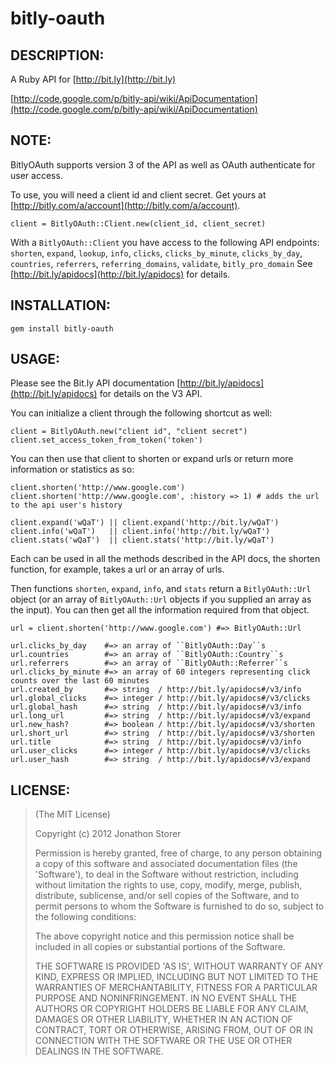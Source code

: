 # bitly-oauth

## DESCRIPTION:

A Ruby API for [http://bit.ly](http://bit.ly)

[http://code.google.com/p/bitly-api/wiki/ApiDocumentation](http://code.google.com/p/bitly-api/wiki/ApiDocumentation)

## NOTE:

BitlyOAuth supports version 3 of the API as well as OAuth authenticate for user access.

To use, you will need a client id and client secret. Get yours at [http://bitly.com/a/account](http://bitly.com/a/account).

    client = BitlyOAuth::Client.new(client_id, client_secret)

With a ``BitlyOAuth::Client`` you have access to the following API endpoints:
``shorten``, ``expand``, ``lookup``, ``info``, ``clicks``, ``clicks_by_minute``,
``clicks_by_day``, ``countries``, ``referrers``, ``referring_domains``,
``validate``, ``bitly_pro_domain``  See [http://bit.ly/apidocs](http://bit.ly/apidocs) for details.

## INSTALLATION:

    gem install bitly-oauth

## USAGE:

Please see the Bit.ly API documentation [http://bit.ly/apidocs](http://bit.ly/apidocs) for details on the V3 API.

You can initialize a client through the following shortcut as well:

    client = BitlyOAuth.new("client id", "client secret")
    client.set_access_token_from_token('token')

You can then use that client to shorten or expand urls or return more information or statistics as so:

    client.shorten('http://www.google.com')
    client.shorten('http://www.google.com', :history => 1) # adds the url to the api user's history

    client.expand('wQaT') || client.expand('http://bit.ly/wQaT')
    client.info('wQaT')   || client.info('http://bit.ly/wQaT')
    client.stats('wQaT')  || client.stats('http://bit.ly/wQaT')

Each can be used in all the methods described in the API docs, the shorten function, for example, takes a url or an array of urls.

Then functions ``shorten``, ``expand``, ``info``, and ``stats`` return a ``BitlyOAuth::Url`` object (or an array of ``BitlyOAuth::Url`` objects if you supplied an array as the input). You can then get all the information required from that object.

    url = client.shorten('http://www.google.com') #=> BitlyOAuth::Url

    url.clicks_by_day    #=> an array of ``BitlyOAuth::Day``s
    url.countries        #=> an array of ``BitlyOAuth::Country``s
    url.referrers        #=> an array of ``BitlyOAuth::Referrer``s
    url.clicks_by_minute #=> an array of 60 integers representing click counts over the last 60 minutes
    url.created_by       #=> string  / http://bit.ly/apidocs#/v3/info
    url.global_clicks    #=> integer / http://bit.ly/apidocs#/v3/clicks
    url.global_hash      #=> string  / http://bit.ly/apidocs#/v3/info
    url.long_url         #=> string  / http://bit.ly/apidocs#/v3/expand
    url.new_hash?        #=> boolean / http://bit.ly/apidocs#/v3/shorten
    url.short_url        #=> string  / http://bit.ly/apidocs#/v3/shorten
    url.title            #=> string  / http://bit.ly/apidocs#/v3/info
    url.user_clicks      #=> integer / http://bit.ly/apidocs#/v3/clicks
    url.user_hash        #=> string  / http://bit.ly/apidocs#/v3/expand

## LICENSE:

> (The MIT License)
>
> Copyright (c) 2012 Jonathon Storer
>
> Permission is hereby granted, free of charge, to any person obtaining
> a copy of this software and associated documentation files (the
> 'Software'), to deal in the Software without restriction, including
> without limitation the rights to use, copy, modify, merge, publish,
> distribute, sublicense, and/or sell copies of the Software, and to
> permit persons to whom the Software is furnished to do so, subject to
> the following conditions:
>
> The above copyright notice and this permission notice shall be
> included in all copies or substantial portions of the Software.
>
> THE SOFTWARE IS PROVIDED 'AS IS', WITHOUT WARRANTY OF ANY KIND,
> EXPRESS OR IMPLIED, INCLUDING BUT NOT LIMITED TO THE WARRANTIES OF
> MERCHANTABILITY, FITNESS FOR A PARTICULAR PURPOSE AND NONINFRINGEMENT.
> IN NO EVENT SHALL THE AUTHORS OR COPYRIGHT HOLDERS BE LIABLE FOR ANY
> CLAIM, DAMAGES OR OTHER LIABILITY, WHETHER IN AN ACTION OF CONTRACT,
> TORT OR OTHERWISE, ARISING FROM, OUT OF OR IN CONNECTION WITH THE
> SOFTWARE OR THE USE OR OTHER DEALINGS IN THE SOFTWARE.
